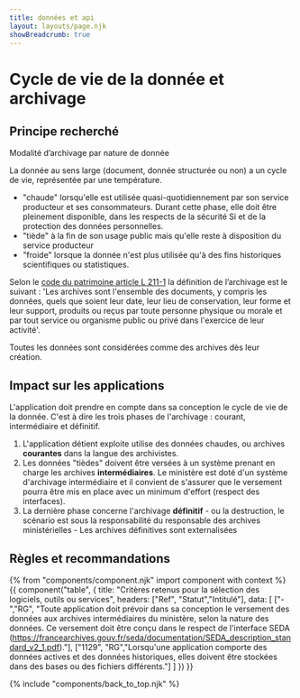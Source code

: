 ```yaml
---
title: données et api
layout: layouts/page.njk
showBreadcrumb: true
---
```


# Cycle de vie de la donnée et archivage
  
## Principe recherché  
  
Modalité d’archivage par nature de donnée

La donnée au sens large (document, donnée structurée ou non) a un cycle de vie, représentée par une température.

- "chaude" lorsqu'elle est utilisée quasi-quotidiennement par son service producteur et ses consommateurs. Durant cette phase, elle doit être pleinement disponible, dans les respects de la sécurité Si et de la protection des données personnelles.
- "tiède" à la fin de son usage public mais qu'elle reste à disposition du service producteur
- "froide" lorsque la donnée n'est plus utilisée qu'à des fins historiques scientifiques ou statistiques.

Selon le [code du patrimoine article L 211-1](https://www.legifrance.gouv.fr/affichCodeArticle.do?cidTexte=LEGITEXT000006074236&idArticle=LEGIARTI000006845559&dateTexte=&categorieLien=cid) la définition de l’archivage est le suivant :  'Les archives sont l'ensemble des documents, y compris les données, quels que soient leur date, leur lieu de conservation, leur forme et leur support, produits ou reçus par toute personne physique ou morale et par tout service ou organisme public ou privé dans l'exercice de leur activité'. 

Toutes les données sont considérées comme des archives dès leur création. 

## Impact sur les applications

L'application doit prendre en compte dans sa conception le cycle de vie de la donnée. C'est à dire les trois phases de l'archivage : courant, intermédiaire et définitif.

1. L'application détient exploite utilise des données chaudes, ou archives **courantes** dans la langue des archivistes.
2. Les données "tièdes" doivent être versées à un système prenant en charge les archives **intermédiaires**. Le ministère est doté d'un système d'archivage intermédiaire et il convient de s'assurer que le versement pourra être mis en place avec un minimum d'effort (respect des interfaces).
3. La dernière phase concerne l'archivage **définitif** - ou la destruction, le scénario est sous la responsabilité du responsable des archives ministérielles - Les archives définitives sont externalisées 

## Règles et recommandations  

{% from "components/component.njk" import component with context %}
{{ component("table", {
    title: "Critères retenus pour la sélection des logiciels, outils ou services",
    headers: ["Ref", "Statut","Intitulé"],
    data: [
        ["-","RG", "Toute application doit prévoir dans sa conception le versement des données aux archives intermédiaires du ministère, selon la nature des données. Ce versement  doit être conçu dans le respect de l'interface SEDA (https://francearchives.gouv.fr/seda/documentation/SEDA_description_standard_v2_1.pdf)."],
        ["1129", "RG","Lorsqu'une application comporte des données actives et des données historiques, elles doivent être stockées dans des bases ou des fichiers différents."]
    ]
}) }}


{% include "components/back_to_top.njk" %}